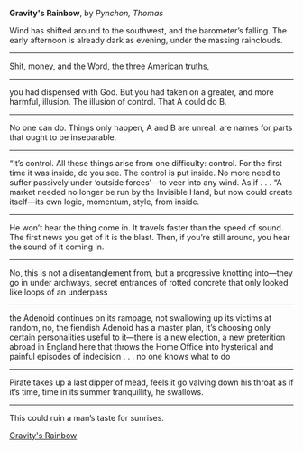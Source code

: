 **Gravity's Rainbow**, by *Pynchon, Thomas*

Wind has shifted around to the southwest, and the barometer’s falling. The early afternoon is already dark as evening, under the massing rainclouds.

---

Shit, money, and the Word, the three American truths,

---

you had dispensed with God. But you had taken on a greater, and more harmful, illusion. The illusion of control. That A could do B.

---

No one can do. Things only happen, A and B are unreal, are names for parts that ought to be inseparable.

---

“It’s control. All these things arise from one difficulty: control. For the first time it was inside, do you see. The control is put inside. No more need to suffer passively under ‘outside forces’—to veer into any wind. As if . . . “A market needed no longer be run by the Invisible Hand, but now could create itself—its own logic, momentum, style, from inside.

---

He won’t hear the thing come in. It travels faster than the speed of sound. The first news you get of it is the blast. Then, if you’re still around, you hear the sound of it coming in.

---

No, this is not a disentanglement from, but a progressive knotting into—they go in under archways, secret entrances of rotted concrete that only looked like loops of an underpass

---

the Adenoid continues on its rampage, not swallowing up its victims at random, no, the fiendish Adenoid has a master plan, it’s choosing only certain personalities useful to it—there is a new election, a new preterition abroad in England here that throws the Home Office into hysterical and painful episodes of indecision . . . no one knows what to do

---

Pirate takes up a last dipper of mead, feels it go valving down his throat as if it’s time, time in its summer tranquillity, he swallows.

---

This could ruin a man’s taste for sunrises.


[Gravity's Rainbow](https://readmill.com/books/gravitys-rainbow)